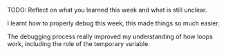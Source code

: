 TODO: Reflect on what you learned this week and what is still unclear.


I learnt how to properly debug this week, this made things so much easier.

The debugging process really improved my understanding of how loops work, including the role of the temporary variable.